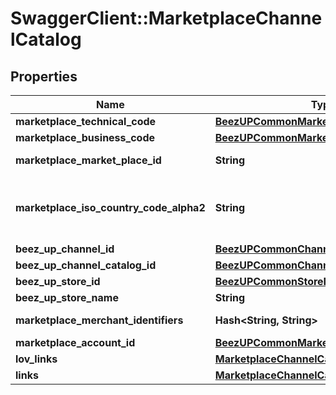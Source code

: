 # SwaggerClient::MarketplaceChannelCatalog

## Properties
Name | Type | Description | Notes
------------ | ------------- | ------------- | -------------
**marketplace_technical_code** | [**BeezUPCommonMarketplaceTechnicalCode**](BeezUPCommonMarketplaceTechnicalCode.md) |  | 
**marketplace_business_code** | [**BeezUPCommonMarketplaceBusinessCode**](BeezUPCommonMarketplaceBusinessCode.md) |  | 
**marketplace_market_place_id** | **String** | The marketplace identifier in the marketplace | 
**marketplace_iso_country_code_alpha2** | **String** | The marketplace country iso code alpha 2 (see http://en.wikipedia.org/wiki/ISO_3166-1_alpha-2#Decoding_table for more details) | 
**beez_up_channel_id** | [**BeezUPCommonChannelId**](BeezUPCommonChannelId.md) |  | 
**beez_up_channel_catalog_id** | [**BeezUPCommonChannelCatalogId**](BeezUPCommonChannelCatalogId.md) |  | 
**beez_up_store_id** | [**BeezUPCommonStoreId**](BeezUPCommonStoreId.md) |  | 
**beez_up_store_name** | **String** | The store name | 
**marketplace_merchant_identifiers** | **Hash&lt;String, String&gt;** | The marketplace merchant identifier list | [optional] 
**marketplace_account_id** | [**BeezUPCommonMarketplaceAccountId**](BeezUPCommonMarketplaceAccountId.md) |  | [optional] 
**lov_links** | [**MarketplaceChannelCatalogLovLinks**](MarketplaceChannelCatalogLovLinks.md) |  | 
**links** | [**MarketplaceChannelCatalogLinks**](MarketplaceChannelCatalogLinks.md) |  | 



